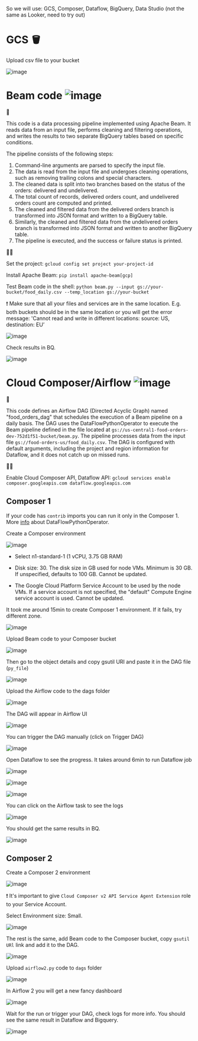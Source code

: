 So we will use: GCS, Composer, Dataflow, BigQuery, Data Studio (not the same as Looker, need to try out)

# GCS 🪣

Upload csv file to your bucket

![image](https://github.com/janaom/gcp-data-engineering-project-food-orders-etl/assets/83917694/285dcfd6-f212-418b-b5bc-e56beb35fa52)




# Beam code ![image](https://github.com/janaom/gcp-data-engineering-etl-with-composer-dataflow/assets/83917694/ccdad178-1609-41d7-9393-f47e065c9d29)

📖

This code is a data processing pipeline implemented using Apache Beam. It reads data from an input file, performs cleaning and filtering operations, and writes the results to two separate BigQuery tables based on specific conditions.

The pipeline consists of the following steps:

1. Command-line arguments are parsed to specify the input file.
2. The data is read from the input file and undergoes cleaning operations, such as removing trailing colons and special characters.
3. The cleaned data is split into two branches based on the status of the orders: delivered and undelivered.
4. The total count of records, delivered orders count, and undelivered orders count are computed and printed.
5. The cleaned and filtered data from the delivered orders branch is transformed into JSON format and written to a BigQuery table.
6. Similarly, the cleaned and filtered data from the undelivered orders branch is transformed into JSON format and written to another BigQuery table.
7. The pipeline is executed, and the success or failure status is printed.

👩‍💻

Set the project: `gcloud config set project your-project-id`

Install Apache Beam: `pip install apache-beam[gcp]`

Test Beam code in the shell:  `python beam.py --input gs://your-bucket/food_daily.csv --temp_location gs://your-bucket`

❗  Make sure that all your files and services are in the same location. E.g. both buckets should be in the same location or you will get the error message: 'Cannot read and write in different locations: source: US, destination: EU’


![image](https://github.com/janaom/gcp-data-engineering-etl-with-composer-dataflow/assets/83917694/5f26e09a-3b98-4848-9413-097a49a84bd6)



Check results in BQ.  

![image](https://github.com/janaom/gcp-data-engineering-etl-with-composer-dataflow/assets/83917694/8d18241f-4ede-431e-b123-744ed9470f0c)




# Cloud Composer/Airflow ![image](https://github.com/janaom/gcp-data-engineering-etl-with-composer-dataflow/assets/83917694/41c83c58-4685-41df-a3d8-3aedb1f94b23)

📖

This code defines an Airflow DAG (Directed Acyclic Graph) named "food_orders_dag" that schedules the execution of a Beam pipeline on a daily basis. The DAG uses the DataFlowPythonOperator to execute the Beam pipeline defined in the file located at `gs://us-central1-food-orders-dev-752d1f51-bucket/beam.py`. The pipeline processes data from the input file `gs://food-orders-us/food_daily.csv`. The DAG is configured with default arguments, including the project and region information for Dataflow, and it does not catch up on missed runs.

👩‍💻

Enable Cloud Composer API, Dataflow API: `gcloud services enable composer.googleapis.com dataflow.googleapis.com`

## Composer 1 

If your code has `contrib` imports you can run it only in the Composer 1. More [info](https://airflow.apache.org/docs/apache-airflow/1.10.5/_api/airflow/contrib/operators/dataflow_operator/index.html#airflow.contrib.operators.dataflow_operator.DataFlowPythonOperator) about DataFlowPythonOperator.

Create a Composer environment

![image](https://github.com/janaom/gcp-data-engineering-project-food-orders-etl/assets/83917694/885a4d8f-e48c-4bc3-84c6-8a13f0cf8fb4)


 - Select n1-standard-1 (1 vCPU, 3.75 GB RAM)

 - Disk size: 30. The disk size in GB used for node VMs. Minimum is 30 GB. If unspecified, defaults to 100 GB. Cannot be updated. 

 - The Google Cloud Platform Service Account to be used by the node VMs. If a service account is not specified, the "default" Compute Engine service account is used. Cannot be updated. 

It took me around 15min to create Composer 1 environment. If it fails, try different zone.

![image](https://github.com/janaom/gcp-data-engineering-project-food-orders-etl/assets/83917694/31f6b7f2-8aee-4f5e-9471-1c31903b9ca9)


Upload Beam code to your Composer bucket

![image](https://github.com/janaom/gcp-data-engineering-project-food-orders-etl/assets/83917694/99e182d7-2259-4099-8e28-5a7a3f8bc785)


Then go to the object details and copy gsutil URI and paste it in the DAG file (`py_file`)


![image](https://github.com/janaom/gcp-data-engineering-project-food-orders-etl/assets/83917694/9c598cf6-42d4-4792-81bc-dfdad86aebae)


Upload the Airflow code to the dags folder


![image](https://github.com/janaom/gcp-data-engineering-project-food-orders-etl/assets/83917694/f0e3d1f2-1d82-4acd-9ae7-a8631a920f0b)


The DAG will appear in Airflow UI

![image](https://github.com/janaom/gcp-data-engineering-project-food-orders-etl/assets/83917694/766cae5f-3062-4509-8c91-35c79eebd62d)


You can trigger the DAG manually (click on Trigger DAG)

![image](https://github.com/janaom/gcp-data-engineering-project-food-orders-etl/assets/83917694/40bdaccf-20aa-49e7-b96b-a4ee3ee7a8d8)


Open Dataflow to see the progress. It takes around 6min to run Dataflow job

![image](https://github.com/janaom/gcp-data-engineering-project-food-orders-etl/assets/83917694/5dcffb86-c666-4197-a634-2d5c2912980b)

![image](https://github.com/janaom/gcp-data-engineering-project-food-orders-etl/assets/83917694/687313a1-497a-4d28-b112-89f628a73e03)

![image](https://github.com/janaom/gcp-data-engineering-project-food-orders-etl/assets/83917694/6124d148-7c3d-460b-89d7-362f19649999)


You can click on the Airflow task to see the logs

![image](https://github.com/janaom/gcp-data-engineering-project-food-orders-etl/assets/83917694/664a77bd-fc38-45cc-b258-99b82e51e11d)


You should get the same results in BQ. 

![image](https://github.com/janaom/gcp-data-engineering-project-food-orders-etl/assets/83917694/ddd5f7b5-d809-46dc-8632-871287e4e39a)


## Composer 2

Create a Composer 2 environment

![image](https://github.com/janaom/gcp-data-engineering-etl-with-composer-dataflow/assets/83917694/349d0685-6174-4c35-8e2b-545e2f59488c)

❗ It's important to give `Cloud Composer v2 API Service Agent Extension` role to your Service Account.

Select Environment size: Small.

![image](https://github.com/janaom/gcp-data-engineering-etl-with-composer-dataflow/assets/83917694/5377ced5-2b83-4f44-bdd0-fc0d51203954)

The rest is the same, add Beam code to the Composer bucket, copy `gsutil URl` link and add it to the DAG.

![image](https://github.com/janaom/gcp-data-engineering-etl-with-composer-dataflow/assets/83917694/4e59c352-9123-4566-b156-d98cd91fff6a)

Upload `airflow2.py` code to `dags` folder

![image](https://github.com/janaom/gcp-data-engineering-etl-with-composer-dataflow/assets/83917694/518c7f43-2dcc-47d8-9a32-0c94bba84786)

In Airflow 2 you will get a new fancy dashboard

![image](https://github.com/janaom/gcp-data-engineering-etl-with-composer-dataflow/assets/83917694/74c39295-ad3c-4c8e-bbe1-06c51195cb2a)

Wait for the run or trigger your DAG, check logs for more info. You should see the same result in Dataflow and Bigquery.

![image](https://github.com/janaom/gcp-data-engineering-etl-with-composer-dataflow/assets/83917694/957e9244-f6a9-4944-90d7-4b85b9a194cc)

